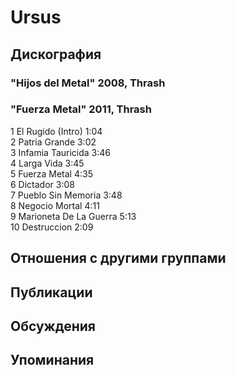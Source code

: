 # Ursus



## Дискография

### "Hijos del Metal" 2008, Thrash



### "Fuerza Metal" 2011, Thrash


1	El Rugido (Intro)	1:04	 
2	Patria Grande	3:02	 
3	Infamia Tauricida	3:46	 
4	Larga Vida	3:45	
5	Fuerza Metal	4:35	
6	Dictador	3:08	 
7	Pueblo Sin Memoria	3:48	 
8	Negocio Mortal	4:11	 
9	Marioneta De La Guerra	5:13	 
10	Destruccion	2:09	


## Отношения с другими группами


## Публикации


## Обсуждения


## Упоминания

